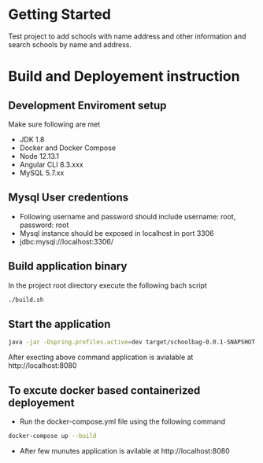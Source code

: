 # Getting Started

Test project to add schools with name address and other information and search schools by name and address.

# Build and Deployement instruction

## Development Enviroment setup

Make sure following are met

- JDK 1.8
- Docker and Docker Compose
- Node 12.13.1
- Angular CLI 8.3.xxx
- MySQL 5.7.xx


## Mysql User credentions

- Following username and password should include
  username: root,
  password: root
- Mysql instance should be exposed in localhost in port 3306
- jdbc:mysql://localhost:3306/


## Build application binary

In the project root directory execute the following bach script

```bash
./build.sh
```

## Start the application

```bash
java -jar -Dspring.profiles.active=dev target/schoolbag-0.0.1-SNAPSHOT.jar
```

After execting above command application is avialable at http://localhost:8080


## To excute docker based containerized deployement

- Run the docker-compose.yml file using the following command

```bash
docker-compose up --build
```

- After few munutes application is avilable at http://localhost:8080